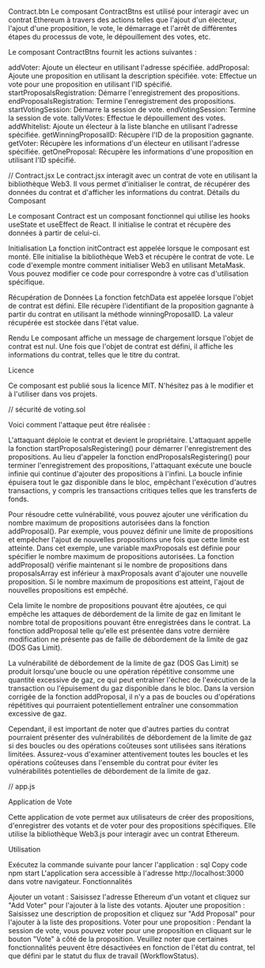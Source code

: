 Contract.btn
Le composant ContractBtns est utilisé pour interagir avec un contrat Ethereum à travers des actions telles que l'ajout d'un électeur, l'ajout d'une proposition, le vote, le démarrage et l'arrêt de différentes étapes du processus de vote, le dépouillement des votes, etc.

Le composant ContractBtns fournit les actions suivantes :

addVoter: Ajoute un électeur en utilisant l'adresse spécifiée.
addProposal: Ajoute une proposition en utilisant la description spécifiée.
vote: Effectue un vote pour une proposition en utilisant l'ID spécifié.
startProposalsRegistration: Démarre l'enregistrement des propositions.
endProposalsRegistration: Termine l'enregistrement des propositions.
startVotingSession: Démarre la session de vote.
endVotingSession: Termine la session de vote.
tallyVotes: Effectue le dépouillement des votes.
addWhitelist: Ajoute un électeur à la liste blanche en utilisant l'adresse spécifiée.
getWinningProposalID: Récupère l'ID de la proposition gagnante.
getVoter: Récupère les informations d'un électeur en utilisant l'adresse spécifiée.
getOneProposal: Récupère les informations d'une proposition en utilisant l'ID spécifié.

// Contract.jsx
Le contract.jsx interagit avec un contrat de vote en utilisant la bibliothèque Web3. Il vous permet d'initialiser le contrat, de récupérer des données du contrat et d'afficher les informations du contrat.
Détails du Composant

Le composant Contract est un composant fonctionnel qui utilise les hooks useState et useEffect de React. Il initialise le contrat et récupère des données à partir de celui-ci.

Initialisation
La fonction initContract est appelée lorsque le composant est monté. Elle initialise la bibliothèque Web3 et récupère le contrat de vote. Le code d'exemple montre comment initialiser Web3 en utilisant MetaMask. Vous pouvez modifier ce code pour correspondre à votre cas d'utilisation spécifique.

Récupération de Données
La fonction fetchData est appelée lorsque l'objet de contrat est défini. Elle récupère l'identifiant de la proposition gagnante à partir du contrat en utilisant la méthode winningProposalID. La valeur récupérée est stockée dans l'état value.

Rendu
Le composant affiche un message de chargement lorsque l'objet de contrat est nul. Une fois que l'objet de contrat est défini, il affiche les informations du contrat, telles que le titre du contrat.

Licence

Ce composant est publié sous la licence MIT. N'hésitez pas à le modifier et à l'utiliser dans vos projets.

// sécurité de voting.sol

Voici comment l'attaque peut être réalisée :

L'attaquant déploie le contrat et devient le propriétaire.
L'attaquant appelle la fonction startProposalsRegistering() pour démarrer l'enregistrement des propositions.
Au lieu d'appeler la fonction endProposalsRegistering() pour terminer l'enregistrement des propositions, l'attaquant exécute une boucle infinie qui continue d'ajouter des propositions à l'infini.
La boucle infinie épuisera tout le gaz disponible dans le bloc, empêchant l'exécution d'autres transactions, y compris les transactions critiques telles que les transferts de fonds.

Pour résoudre cette vulnérabilité, vous pouvez ajouter une vérification du nombre maximum de propositions autorisées dans la fonction addProposal(). Par exemple, vous pouvez définir une limite de propositions et empêcher l'ajout de nouvelles propositions une fois que cette limite est atteinte.
Dans cet exemple, une variable maxProposals est définie pour spécifier le nombre maximum de propositions autorisées. La fonction addProposal() vérifie maintenant si le nombre de propositions dans proposalsArray est inférieur à maxProposals avant d'ajouter une nouvelle proposition. Si le nombre maximum de propositions est atteint, l'ajout de nouvelles propositions est empêché.

Cela limite le nombre de propositions pouvant être ajoutées, ce qui empêche les attaques de débordement de la limite de gaz en limitant le nombre total de propositions pouvant être enregistrées dans le contrat.
La fonction addProposal telle qu'elle est présentée dans votre dernière modification ne présente pas de faille de débordement de la limite de gaz (DOS Gas Limit).

La vulnérabilité de débordement de la limite de gaz (DOS Gas Limit) se produit lorsqu'une boucle ou une opération répétitive consomme une quantité excessive de gaz, ce qui peut entraîner l'échec de l'exécution de la transaction ou l'épuisement du gaz disponible dans le bloc. Dans la version corrigée de la fonction addProposal, il n'y a pas de boucles ou d'opérations répétitives qui pourraient potentiellement entraîner une consommation excessive de gaz.

Cependant, il est important de noter que d'autres parties du contrat pourraient présenter des vulnérabilités de débordement de la limite de gaz si des boucles ou des opérations coûteuses sont utilisées sans itérations limitées. Assurez-vous d'examiner attentivement toutes les boucles et les opérations coûteuses dans l'ensemble du contrat pour éviter les vulnérabilités potentielles de débordement de la limite de gaz.

// app.js

Application de Vote

Cette application de vote permet aux utilisateurs de créer des propositions, d'enregistrer des votants et de voter pour des propositions spécifiques. Elle utilise la bibliothèque Web3.js pour interagir avec un contrat Ethereum.

Utilisation

Exécutez la commande suivante pour lancer l'application :
sql
Copy code
npm start
L'application sera accessible à l'adresse http://localhost:3000 dans votre navigateur.
Fonctionnalités

Ajouter un votant : Saisissez l'adresse Ethereum d'un votant et cliquez sur "Add Voter" pour l'ajouter à la liste des votants.
Ajouter une proposition : Saisissez une description de proposition et cliquez sur "Add Proposal" pour l'ajouter à la liste des propositions.
Voter pour une proposition : Pendant la session de vote, vous pouvez voter pour une proposition en cliquant sur le bouton "Vote" à côté de la proposition.
Veuillez noter que certaines fonctionnalités peuvent être désactivées en fonction de l'état du contrat, tel que défini par le statut du flux de travail (WorkflowStatus).
